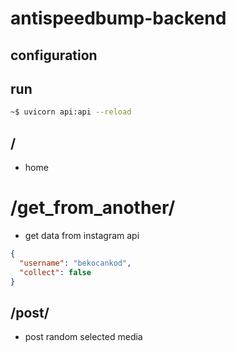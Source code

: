 # antispeedbump-backend

## configuration

## run

```sh
~$ uvicorn api:api --reload
```

## /

- home

# /get_from_another/

- get data from instagram api

```json
{
  "username": "bekocankod",
  "collect": false
}
```

## /post/

- post random selected media

